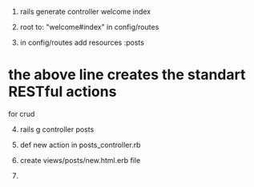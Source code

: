 

1. rails generate controller welcome index

2. root to: "welcome#index" in config/routes

3. in config/routes add resources :posts
# the above line creates the standart RESTful actions
for crud

4. rails g controller posts

5. def new action in posts_controller.rb

6. create views/posts/new.html.erb file

7.  
